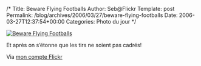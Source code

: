 /*
 Title: Beware Flying Footballs
 Author: Seb@Flickr
 Template: post
 Permalink: /blog/archives/2006/03/27/beware-flying-footballs
 Date: 2006-03-27T12:37:54+00:00
 Categories: Photo du jour
*/
<p><a href="http://www.flickr.com/photos/inkiboo/118721175/"><img src="http://static.flickr.com/56/118721175_52aa422f08_m.jpg" alt="Beware Flying Footballs" /></a></p>
<p>Et après on s&rsquo;étonne que les tirs ne soient pas cadrés!</p>
<p>Via <a href="http://www.flickr.com/people/inkiboo/">mon compte Flickr</a></p>
